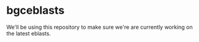 # bgceblasts


We'll be using this repository to make sure we're are currently working on the latest eblasts.
